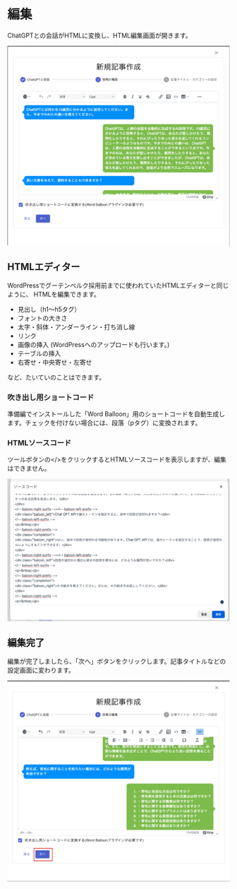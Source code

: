 # 編集

ChatGPTとの会話がHTMLに変換し、HTML編集画面が開きます。

![Step1](../images/06_postSteps/05-01-creatPost07.png)

## HTMLエディター

WordPressでグーテンベルク採用前までに使われていたHTMLエディターと同じように、
HTMLを編集できます。

- 見出し（h1〜h5タグ）
- フォントの大きさ
- 太字・斜体・アンダーライン・打ち消し線
- リンク
- 画像の挿入 (WordPressへのアップロードも行います。)
- テーブルの挿入
- 右寄せ・中央寄せ・左寄せ

など、たいていのことはできます。

### 吹き出し用ショートコード

準備編でインストールした「Word Balloon」用のショートコードを自動生成します。チェックを付けない場合には、段落（pタグ）に変換されます。

### HTMLソースコード

ツールボタンの</>をクリックするとHTMLソースコードを表示しますが、編集はできません。

![Step1](../images/06_postSteps/05-01-creatPost15.png)

## 編集完了

編集が完了しましたら、「次へ」ボタンをクリックします。記事タイトルなどの設定画面に変わります。

![Step1](../images/06_postSteps/05-01-creatPost09.png)
